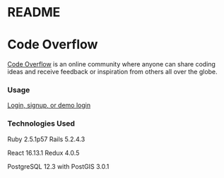 # README
# Code Overflow
[Code Overflow](https://code-overflow.herokuapp.com/#/) is an online community where anyone can share coding ideas and receive feedback or inspiration from others all over the globe. 

### Usage
[Login, signup, or demo login](docs/CONTRIBUTING.md)

### Technologies Used

Ruby 2.5.1p57 
Rails 5.2.4.3

React 16.13.1
Redux 4.0.5

PostgreSQL 12.3 with PostGIS 3.0.1
